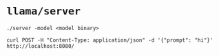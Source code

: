 # `llama/server`

```
./server -model <model binary>
```

```
curl POST -H "Content-Type: application/json" -d '{"prompt": "hi"}' http://localhost:8080/
```